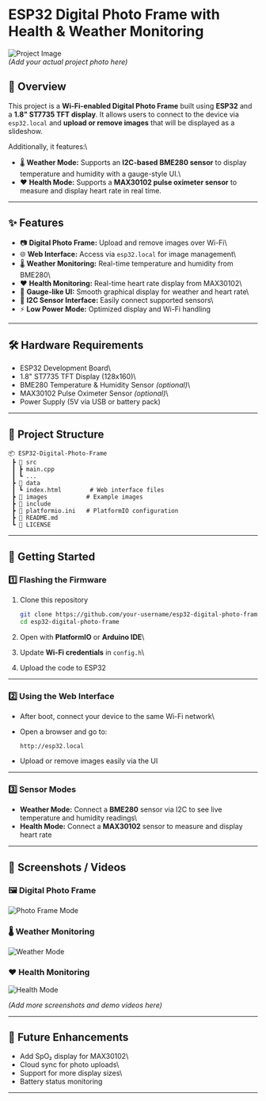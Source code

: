 # ESP32 Digital Photo Frame with Health & Weather Monitoring

![Project Image](./images/photo-frame.jpg)\
*(Add your actual project photo here)*

## 📌 Overview

This project is a **Wi-Fi-enabled Digital Photo Frame** built using
**ESP32** and a **1.8" ST7735 TFT display**. It allows users to connect
to the device via `esp32.local` and **upload or remove images** that
will be displayed as a slideshow.

Additionally, it features:\
- 🌡️ **Weather Mode:** Supports an **I2C-based BME280 sensor** to
display temperature and humidity with a gauge-style UI.\
- ❤️ **Health Mode:** Supports a **MAX30102 pulse oximeter sensor** to
measure and display heart rate in real time.

------------------------------------------------------------------------

## ✨ Features

-   📷 **Digital Photo Frame:** Upload and remove images over Wi-Fi\
-   🌐 **Web Interface:** Access via `esp32.local` for image management\
-   🌡️ **Weather Monitoring:** Real-time temperature and humidity from
    BME280\
-   ❤️ **Health Monitoring:** Real-time heart rate display from
    MAX30102\
-   🎨 **Gauge-like UI:** Smooth graphical display for weather and heart
    rate\
-   🔌 **I2C Sensor Interface:** Easily connect supported sensors\
-   ⚡ **Low Power Mode:** Optimized display and Wi-Fi handling

------------------------------------------------------------------------

## 🛠️ Hardware Requirements

-   ESP32 Development Board\
-   1.8" ST7735 TFT Display (128x160)\
-   BME280 Temperature & Humidity Sensor *(optional)*\
-   MAX30102 Pulse Oximeter Sensor *(optional)*\
-   Power Supply (5V via USB or battery pack)

------------------------------------------------------------------------

## 📂 Project Structure

    📦 ESP32-Digital-Photo-Frame
     ┣ 📂 src
     ┃ ┣ main.cpp
     ┃ ┗ ...
     ┣ 📂 data
     ┃ ┗ index.html        # Web interface files
     ┣ 📂 images           # Example images
     ┣ 📂 include
     ┣ 📜 platformio.ini   # PlatformIO configuration
     ┣ 📜 README.md
     ┗ 📜 LICENSE

------------------------------------------------------------------------

## 🚀 Getting Started

### 1️⃣ Flashing the Firmware

1.  Clone this repository

    ``` bash
    git clone https://github.com/your-username/esp32-digital-photo-frame.git
    cd esp32-digital-photo-frame
    ```

2.  Open with **PlatformIO** or **Arduino IDE**\

3.  Update **Wi-Fi credentials** in `config.h`\

4.  Upload the code to ESP32

------------------------------------------------------------------------

### 2️⃣ Using the Web Interface

-   After boot, connect your device to the same Wi-Fi network\

-   Open a browser and go to:

        http://esp32.local

-   Upload or remove images easily via the UI

------------------------------------------------------------------------

### 3️⃣ Sensor Modes

-   **Weather Mode:** Connect a **BME280** sensor via I2C to see live
    temperature and humidity readings\
-   **Health Mode:** Connect a **MAX30102** sensor to measure and
    display heart rate

------------------------------------------------------------------------

## 📸 Screenshots / Videos

### 🖼️ Digital Photo Frame

![Photo Frame Mode](./images/photo-frame-display.jpg)

### 🌡️ Weather Monitoring

![Weather Mode](./images/weather-mode.jpg)

### ❤️ Health Monitoring

![Health Mode](./images/health-mode.jpg)

*(Add more screenshots and demo videos here)*

------------------------------------------------------------------------

## 🧩 Future Enhancements

-   Add SpO₂ display for MAX30102\
-   Cloud sync for photo uploads\
-   Support for more display sizes\
-   Battery status monitoring

------------------------------------------------------------------------
